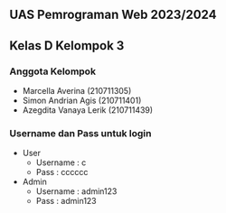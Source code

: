 ## UAS Pemrograman Web 2023/2024
## Kelas D Kelompok 3
### Anggota Kelompok
- Marcella Averina (210711305)
- Simon Andrian Agis (210711401)
- Azegdita Vanaya Lerik (210711439)

### Username dan Pass untuk login
- User
    - Username : c
    - Pass : cccccc
- Admin
    - Username : admin123
    - Pass : admin123